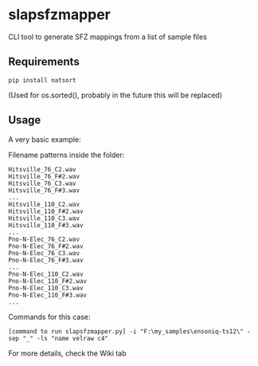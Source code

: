 # slapsfzmapper
CLI tool to generate SFZ mappings from a list of sample files

## Requirements
```
pip install natsort
```
(Used for os.sorted(), probably in the future this will be replaced)

## Usage
A very basic example:

Filename patterns inside the folder:
```
Hitsville_76_C2.wav
Hitsville_76_F#2.wav
Hitsville_76_C3.wav
Hitsville_76_F#3.wav
...
Hitsville_110_C2.wav
Hitsville_110_F#2.wav
Hitsville_110_C3.wav
Hitsville_110_F#3.wav
...
Pno-N-Elec_76_C2.wav
Pno-N-Elec_76_F#2.wav
Pno-N-Elec_76_C3.wav
Pno-N-Elec_76_F#3.wav
...
Pno-N-Elec_110_C2.wav
Pno-N-Elec_110_F#2.wav
Pno-N-Elec_110_C3.wav
Pno-N-Elec_110_F#3.wav
...
```
Commands for this case:
```
[command to run slapsfzmapper.py] -i "F:\my_samples\ensoniq-ts12\" -sep "_" -ls "name velraw c4"
```
For more details, check the Wiki tab
